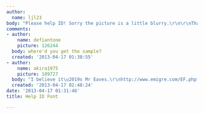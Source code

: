 ```yaml
---
author:
  name: ljl23
body: "Please help ID! Sorry the picture is a little blurry.\r\n\r\nThanks!"
comments:
- author:
    name: defiantone
    picture: 126244
  body: where'd you get the sample?
  created: '2013-04-17 01:38:55'
- author:
    name: akira1975
    picture: 109727
  body: "I believe it\u2019s Mr Eaves.\r\nhttp://www.emigre.com/EF.php?fid=213"
  created: '2013-04-17 02:48:24'
date: '2013-04-17 01:31:46'
title: Help ID Font

---
```


